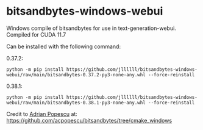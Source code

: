 # bitsandbytes-windows-webui
Windows compile of bitsandbytes for use in text-generation-webui.
Compiled for CUDA 11.7

Can be installed with the following command:

0.37.2:
```
python -m pip install https://github.com/jllllll/bitsandbytes-windows-webui/raw/main/bitsandbytes-0.37.2-py3-none-any.whl --force-reinstall
```
0.38.1:
```
python -m pip install https://github.com/jllllll/bitsandbytes-windows-webui/raw/main/bitsandbytes-0.38.1-py3-none-any.whl --force-reinstall
```

Credit to [Adrian Popescu](https://github.com/acpopescu) at: https://github.com/acpopescu/bitsandbytes/tree/cmake_windows
